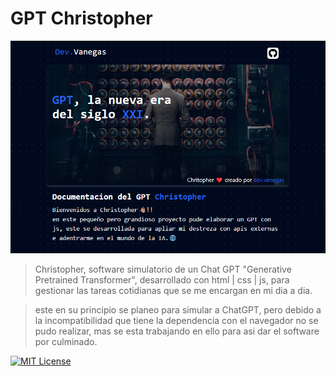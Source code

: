 # GPT Christopher

![Christopher](./public/assest/chr.png)

> Christopher, software simulatorio de un Chat GPT "Generative Pretrained Transformer", desarrollado con html | css | js, para gestionar las tareas cotidianas que se me encargan en mi dia a dia.

> este en su principio se planeo para simular a ChatGPT, pero debido a la incompatibilidad que tiene la dependencia con el navegador no se pudo realizar, mas se esta trabajando en ello para asi dar el software por culminado.

[![MIT License](https://img.shields.io/badge/License-MIT-green.svg)](https://choosealicense.com/licenses/mit/)


